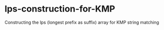 # lps-construction-for-KMP
Constructing the lps (longest prefix as suffix) array for KMP string matching
